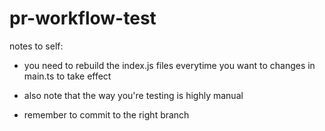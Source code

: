 # pr-workflow-test

notes to self: 

- you need to rebuild the index.js files everytime you want to changes in main.ts to take effect

- also note that the way you're testing is highly manual 

- remember to commit to the right branch 

<!-- # todo standardizing between index.js and main.ts? -->